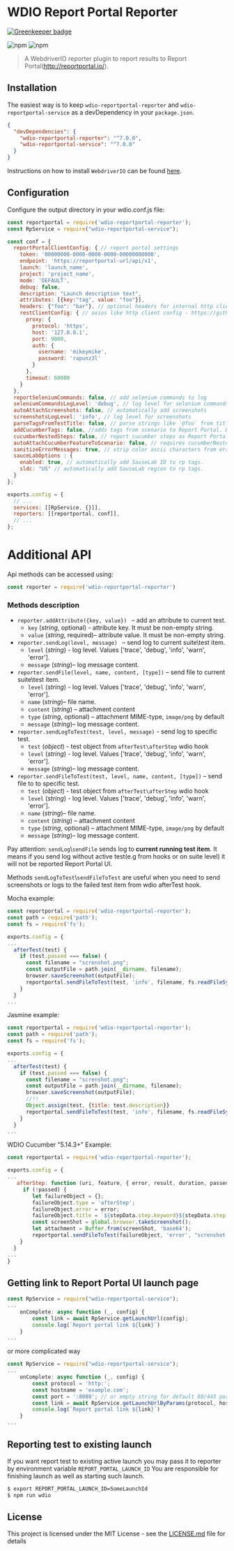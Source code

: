 WDIO Report Portal Reporter
====================
[![Greenkeeper badge](https://badges.greenkeeper.io/BorisOsipov/wdio-reportportal-reporter.svg)](https://greenkeeper.io/)

![npm](https://img.shields.io/npm/v/wdio-reportportal-reporter)
![npm](https://img.shields.io/npm/dm/wdio-reportportal-reporter)
> A WebdriverIO reporter plugin to report results to Report Portal(http://reportportal.io/).

## Installation
The easiest way is to keep `wdio-reportportal-reporter` and `wdio-reportportal-service` as a devDependency in your `package.json`.
```json
{
  "devDependencies": {
    "wdio-reportportal-reporter": "^7.0.0",
    "wdio-reportportal-service": "^7.0.0"
  }
}
```
Instructions on how to install `WebdriverIO` can be found [here](https://webdriver.io/docs/gettingstarted.html).
## Configuration
Configure the output directory in your wdio.conf.js file:
```js
const reportportal = require('wdio-reportportal-reporter');
const RpService = require("wdio-reportportal-service");

const conf = {
  reportPortalClientConfig: { // report portal settings
    token: '00000000-0000-0000-0000-00000000000',
    endpoint: 'https://reportportal-url/api/v1',
    launch: 'launch_name',
    project: 'project_name',
    mode: 'DEFAULT',
    debug: false,
    description: "Launch description text",
    attributes: [{key:"tag", value: "foo"}],
    headers: {"foo": "bar"}, // optional headers for internal http client
    restClientConfig: { // axios like http client config - https://github.com/axios/axios#request-config
      proxy: {
        protocol: 'https',
        host: '127.0.0.1',
        port: 9000,
        auth: {
          username: 'mikeymike',
          password: 'rapunz3l'
        }
      },
      timeout: 60000
    }
  },
  reportSeleniumCommands: false, // add selenium commands to log
  seleniumCommandsLogLevel: 'debug', // log level for selenium commands
  autoAttachScreenshots: false, // automatically add screenshots
  screenshotsLogLevel: 'info', // log level for screenshots
  parseTagsFromTestTitle: false, // parse strings like `@foo` from titles and add to Report Portal
  addCucumberTags: false, //adds tags from scenario to Report Portal. Does not work if "parseTagsFromTestTitle" is true
  cucumberNestedSteps: false, // report cucumber steps as Report Portal steps
  autoAttachCucumberFeatureToScenario: false, // requires cucumberNestedSteps to be true for use
  sanitizeErrorMessages: true, // strip color ascii characters from error stacktrace
  sauceLabOptions : {
    enabled: true, // automatically add SauseLab ID to rp tags.
    sldc: "US" // automatically add SauseLab region to rp tags.
  }
};

exports.config = {
  // ...
  services: [[RpService, {}]],
  reporters: [[reportportal, conf]],
  // ...
};
```

# Additional API

Api methods can be accessed using:
```js
const reporter = require('wdio-reportportal-reporter')
```
### Methods description
* `reporter.addAttribute({key, value}) ` – add an attribute to current test.
  * `key` (*string*, optional) -  attribute key. It must be non-empty string.
  * `value` (*string*, required)–  attribute value. It must be non-empty string.
* `reporter.sendLog(level, message) ` – send log to current suite\test item.
    * `level` (*string*) - log level. Values ['trace', 'debug', 'info', 'warn', 'error'].
    * `message` (*string*)– log message content.
* `reporter.sendFile(level, name, content, [type])` – send file to current suite\test item.
    * `level` (*string*) - log level. Values ['trace', 'debug', 'info', 'warn', 'error'].
    * `name` (*string*)– file name.
    * `content` (*string*) – attachment content
    * `type` (*string*, optional) – attachment MIME-type, `image/png` by default
    * `message` (*string*)– log message content.
* `reporter.sendLogToTest(test, level, message)` - send log to specific test.
    * `test` (*object*) - test object from `afterTest\afterStep` wdio hook
    * `level` (*string*) - log level. Values ['trace', 'debug', 'info', 'warn', 'error'].
    * `message` (*string*)– log message content.
* `reporter.sendFileToTest(test, level, name, content, [type])` – send file to to specific test.
    * `test` (*object*) - test object from `afterTest\afterStep` wdio hook
    * `level` (*string*) - log level. Values ['trace', 'debug', 'info', 'warn', 'error'].
    * `name` (*string*)– file name.
    * `content` (*string*) – attachment content
    * `type` (*string*, optional) – attachment MIME-type, `image/png` by default
    * `message` (*string*)– log message content.


Pay attention: `sendLog`\\`sendFile` sends log to **current running test item**. It means if you send log without active test(e.g from hooks or on suite level) it will not be reported Report Portal UI.

Methods `sendLogToTest`\\`sendFileToTest` are useful when you need to send screenshots or logs to the failed test item from wdio afterTest hook.

Mocha example:
```js
const reportportal = require('wdio-reportportal-reporter');
const path = require('path');
const fs = require('fs');

exports.config = {
...
  afterTest(test) {
    if (test.passed === false) {
      const filename = "screnshot.png";
      const outputFile = path.join(__dirname, filename);
      browser.saveScreenshot(outputFile);
      reportportal.sendFileToTest(test, 'info', filename, fs.readFileSync(outputFile));
    }
  }
...
```

Jasmine example:
```js
const reportportal = require('wdio-reportportal-reporter');
const path = require('path');
const fs = require('fs');

exports.config = {
...
  afterTest(test) {
    if (test.passed === false) {
      const filename = "screnshot.png";
      const outputFile = path.join(__dirname, filename);
      browser.saveScreenshot(outputFile);
      //!!
      Object.assign(test, {title: test.description}}
      reportportal.sendFileToTest(test, 'info', filename, fs.readFileSync(outputFile));
    }
  }
...
```

WDIO Cucumber "5.14.3+" Example:
```js
const reportportal = require('wdio-reportportal-reporter');

exports.config = {
...
   afterStep: function (uri, feature, { error, result, duration, passed }, stepData, context) {
     if (!passed) {
        let failureObject = {};
        failureObject.type = 'afterStep';
        failureObject.error = error;
        failureObject.title = `${stepData.step.keyword}${stepData.step.text}`;
        const screenShot = global.browser.takeScreenshot();
        let attachment = Buffer.from(screenShot, 'base64');
        reportportal.sendFileToTest(failureObject, 'error', "screnshot.png", attachment);
    }
  }
...
}
```

## Getting link to Report Portal UI launch page
```js
const RpService = require("wdio-reportportal-service");
...
    onComplete: async function (_, config) {
        const link = await RpService.getLaunchUrl(config);
        console.log(`Report portal link ${link}`)
    }
...
```
or more complicated way

```js
const RpService = require("wdio-reportportal-service");
...
    onComplete: async function (_, config) {
        const protocol = 'http:';
        const hostname = 'example.com';
        const port = ':8080'; // or empty string for default 80/443 ports
        const link = await RpService.getLaunchUrlByParams(protocol, hostname, port, config);
        console.log(`Report portal link ${link}`)
    }
...
```

## Reporting test to existing launch

If you want report test to existing active launch you may pass it to reporter by environment variable `REPORT_PORTAL_LAUNCH_ID`
You are responsible for finishing launch as well as starting such launch.

```sh
$ export REPORT_PORTAL_LAUNCH_ID=SomeLaunchId
$ npm run wdio
```

## License

This project is licensed under the MIT License - see the [LICENSE.md](https://github.com/BorisOsipov/wdio-reportportal-reporter/blob/master/LICENSE) file for details
